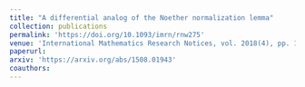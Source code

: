 ```yaml
---
title: "A differential analog of the Noether normalization lemma"
collection: publications
permalink: 'https://doi.org/10.1093/imrn/rnw275'
venue: 'International Mathematics Research Notices, vol. 2018(4), pp. 1177-1199, 2018'
paperurl:
arxiv: 'https://arxiv.org/abs/1508.01943'
coauthors:
---
```



